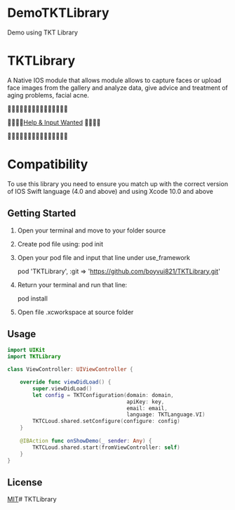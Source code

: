 # DemoTKTLibrary
Demo using TKT Library

# TKTLibrary
A Native IOS module that allows module allows to capture faces or upload face images from the gallery and analyze data, 
give advice and treatment of aging problems, facial acne.

🚧🚧🚧🚧🚧🚧🚧🚧🚧🚧🚧🚧🚧🚧🚧

🚧🚧🚧🚧[Help & Input Wanted](https://github.com/boyvui821/TKTLibrary/issues) 🚧🚧🚧🚧

🚧🚧🚧🚧🚧🚧🚧🚧🚧🚧🚧🚧🚧🚧🚧

# Compatibility
To use this library you need to ensure you match up with the correct version of IOS Swift language (4.0 and above) and using Xcode 10.0 and above

## Getting Started
1. Open your terminal and move to your folder source
2. Create pod file using: pod init
3. Open your pod file and input that line under use_framework

    pod 'TKTLibrary', :git => 'https://github.com/boyvui821/TKTLibrary.git'
    
4. Return your terminal and run that line:

    pod install

5. Open file .xcworkspace at source folder 

## Usage
```swift
import UIKit
import TKTLibrary

class ViewController: UIViewController {

    override func viewDidLoad() {
        super.viewDidLoad()
        let config = TKTConfiguration(domain: domain,
                                      apiKey: key,
                                      email: email,
                                      language: TKTLanguage.VI)
        TKTCLoud.shared.setConfigure(configure: config)
    }
    
    @IBAction func onShowDemo(_ sender: Any) {
        TKTCLoud.shared.start(fromViewController: self)
    }
}
```

## License

[MIT](LICENSE.md)# TKTLibrary
  
    
